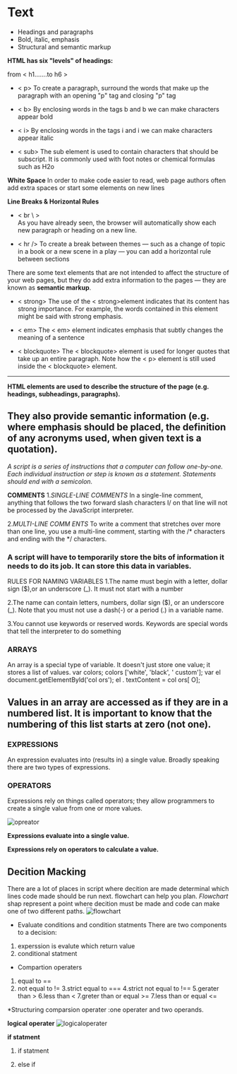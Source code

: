 # Text
-  Headings and paragraphs
- Bold, italic, emphasis
-  Structural and semantic markup

**HTML has six "levels" of headings:**

from < h1.......to h6 >
- < p>
To create a paragraph, surround the words that make up the 
paragraph with an opening "p" tag and closing "p" tag

- < b>
By enclosing words in the tags b and b we can make characters appear bold

- < i>
By enclosing words in the tags i and i we can make characters appear italic
- < sub>
The sub element is used to contain characters that should be subscript. It is commonly used with foot notes or chemical formulas such as H2o

**White Space**
In order to make code easier to read, web page authors often add extra spaces or start some elements on new lines

**Line Breaks & Horizontal Rules**
- < br \ >  
As you have already seen, the browser will automatically show 
each new paragraph or heading on a new line. 

- < hr />
To create a break between themes — such as a change of topic in a book or a new scene in a play — you can add a horizontal rule between sections 

There are some text elements that are not intended to affect the 
structure of your web pages, but they do add extra information to the 
pages — they are known as **semantic markup**.

- < strong>
The use of the < strong>element indicates that its content has strong importance. For example, the words contained in this element might 
be said with strong emphasis.

- < em>
The < em> element indicates emphasis that subtly changes the meaning of a sentence

- < blockquote>
The < blockquote> element is used for longer quotes that take up an entire paragraph. Note how the < p> element is still used inside the  < blockquote> element. 
-------------------------------------------------------
**HTML elements are used to describe the structure of the page (e.g. headings, subheadings, paragraphs).**

**They also provide semantic information (e.g. where emphasis should be placed, the definition of any acronyms used, when given text is a quotation).**
-------------------------------------------------------
 *A script is a series of instructions that a computer can follow one-by-one. Each individual instruction or step is known as a statement. Statements should end with a semicolon.*

 **COMMENTS**
 1.*SINGLE-LINE COMMENTS*
In a single-line comment, anything that follows the two forward slash characters I/ on that line will not be processed by the JavaScript interpreter. 

2.*MULTI-LINE COMM ENTS*
To write a comment that stretches over more than one line, you use a multi-line comment, starting with the /* characters and ending with the */ characters. 

### A script will have to temporarily store the bits of information it needs to do its job. It can store this data in **variables.**

RULES FOR NAMING VARIABLES
1.The name must begin with a letter, dollar sign ($),or an underscore (_). It must not start with a number

2.The name can contain letters, numbers, dollar sign ($), or an underscore (_). Note that you must not use a dash(-) or a period (.) in a variable name.

3.You cannot use keywords or reserved words. Keywords 
are special words that tell the interpreter to do something

### ARRAYS
An array is a special type of variable. It doesn't just store one value; it stores a list of values. 
var colors; 
colors ['white', 'black', ' custom']; 
var el document.getElementByld('col ors'); 
el . textContent = col ors[ O];

**Values in an array are accessed as if they are in a numbered list. It is important to know that the numbering of this list starts at zero (not one).**
-----------------------------------------------------
 ### EXPRESSIONS
 An expression evaluates into (results in) a single value. Broadly speaking there are two types of expressions.

 ### OPERATORS
Expressions rely on things called operators; they allow programmers to 
create a single value from one or more values.

![opreator](https://th.bing.com/th/id/OIP.rKH4W1JySzh8oLuUJMRHpwHaEK?pid=ImgDet&rs=1)

**Expressions evaluate into a single value.**

**Expressions rely on operators to calculate a value.** 

## **Decition Macking**
 There are a lot of places in script where decition are made determinal which lines code made should be run next. flowchart can help you plan.
 *Flowchart* shap represent a point where decition must be made and code can make one of two different paths.
  ![flowchart](https://nulab.com/app/uploads/2017/08/Triangle-vs.-Split-path-500x351.png) 
  - Evaluate conditions and condition statments
  There are two components to a decision:
   1. experssion is evalute which return value
   2. conditional statment 
   

- Compartion operaters 
1. equal to ==
2. not equal to !=
3.strict equal to ===
4.strict not equal to !==
5.gerater than >
6.less than <
7.greter than or equal >=
7.less than or equal <=

*Structuring comparsion operater :one operater and two operands.

**logical operater**
![logicaloperater](https://miro.medium.com/max/499/1*9w4mE4Wf-JWii_E9aU8AeQ.jpeg)

**if statment**
1. if statment

2. else if